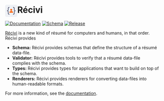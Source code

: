 # <img src="https://raw.githubusercontent.com/recivi/.github/main/profile/readme_assets/logo.png" height="40" width="40" align="left"> Récivi

<a href="https://recivi.pages.dev/"><img src="https://img.shields.io/badge/docs-recivi.pages.dev-blue" alt="Documentation"/></a>
<a href="https://recivi.pages.dev/schemas/recivi-resume.json"><img src="https://img.shields.io/badge/schema-%2Fschemas%2Frecivi--resume.json-blue" alt="Schema"/></a>
<a href="https://www.npmjs.com/package/@recivi/schema"><img src="https://img.shields.io/npm/v/%40recivi%2Fschema" alt="Release"/></a>

[Récivi](https://recivi.pages.dev/) is a new kind of résumé for computers and
humans, in that order. Récivi provides

- **Schema:** Récivi provides schemas that define the structure of a résumé
  data-file.
- **Validator:** Récivi provides tools to verify that a résumé data-file
  complies with the schema.
- **Types:** Récivi provides types for applications that want to build on top of
  the schema.
- **Renderers:** Récivi provides renderers for converting data-files into
  human-readable formats.

For more information, see the [documentation](https://recivi.pages.dev/).
